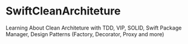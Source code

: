 # SwiftCleanArchiteture
Learning About Clean Architeture with TDD, VIP, SOLID, Swift Package Manager, Design Patterns (Factory, Decorator, Proxy and more)
